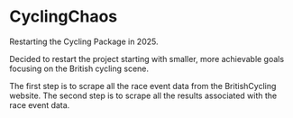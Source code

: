 # CyclingChaos
Restarting the Cycling Package in 2025.

Decided to restart the project starting with smaller, more achievable goals focusing on the British cycling scene. 

The first step is to scrape all the race event data from the BritishCycling website.
The second step is to scrape all the results associated with the race event data.
